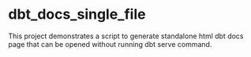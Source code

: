 # dbt_docs_single_file
This project demonstrates a script to generate standalone html dbt docs page that can be opened without running dbt serve command.
